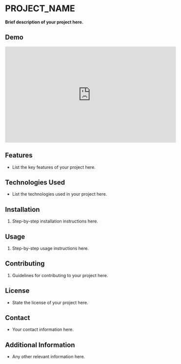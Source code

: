 # PROJECT_NAME

**Brief description of your project here.**

## Demo

<iframe width="560" height="315" src="https://drive.google.com/file/d/1xJnRHy_EUQ2ofTENcAFcy6RB1gmDkJF2/view?usp=sharing" title="Demo" frameborder="0" allow="accelerometer; autoplay; clipboard-write; encrypted-media; gyroscope; picture-in-picture" allowfullscreen></iframe>

## Features

- List the key features of your project here.

## Technologies Used

- List the technologies used in your project here.

## Installation

1. Step-by-step installation instructions here.

## Usage

1. Step-by-step usage instructions here.

## Contributing

1. Guidelines for contributing to your project here.

## License

- State the license of your project here.

## Contact

- Your contact information here.

## Additional Information

- Any other relevant information here.
